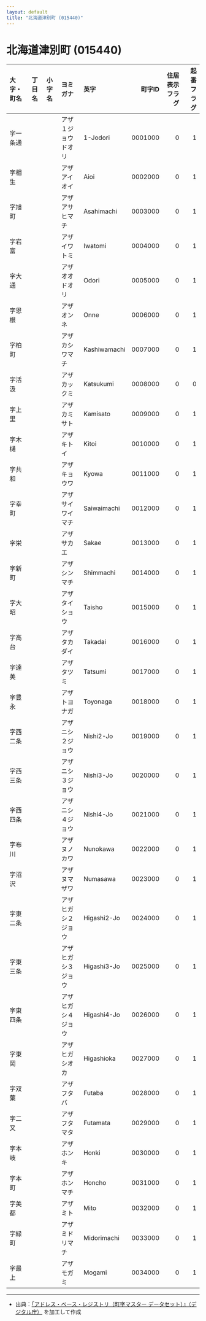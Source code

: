 ```yaml
---
layout: default
title: "北海道津別町 (015440)"
---
```


# 北海道津別町 (015440)

| 大字・町名 | 丁目名 | 小字名 | ヨミガナ | 英字 | 町字ID | 住居表示フラグ | 起番フラグ |
|:--------|:------|:------|:-----------------|:---------------------|--------:|----------:|--------:|
| 字一条通 |  |  | アザ１ジョウドオリ | 1-Jodori | 0001000 | 0 | 1 |
| 字相生 |  |  | アザアイオイ | Aioi | 0002000 | 0 | 1 |
| 字旭町 |  |  | アザアサヒマチ | Asahimachi | 0003000 | 0 | 1 |
| 字岩富 |  |  | アザイワトミ | Iwatomi | 0004000 | 0 | 1 |
| 字大通 |  |  | アザオオドオリ | Odori | 0005000 | 0 | 1 |
| 字恩根 |  |  | アザオンネ | Onne | 0006000 | 0 | 1 |
| 字柏町 |  |  | アザカシワマチ | Kashiwamachi | 0007000 | 0 | 1 |
| 字活汲 |  |  | アザカックミ | Katsukumi | 0008000 | 0 | 0 |
| 字上里 |  |  | アザカミサト | Kamisato | 0009000 | 0 | 1 |
| 字木樋 |  |  | アザキトイ | Kitoi | 0010000 | 0 | 1 |
| 字共和 |  |  | アザキョウワ | Kyowa | 0011000 | 0 | 1 |
| 字幸町 |  |  | アザサイワイマチ | Saiwaimachi | 0012000 | 0 | 1 |
| 字栄 |  |  | アザサカエ | Sakae | 0013000 | 0 | 1 |
| 字新町 |  |  | アザシンマチ | Shimmachi | 0014000 | 0 | 1 |
| 字大昭 |  |  | アザタイショウ | Taisho | 0015000 | 0 | 1 |
| 字高台 |  |  | アザタカダイ | Takadai | 0016000 | 0 | 1 |
| 字達美 |  |  | アザタツミ | Tatsumi | 0017000 | 0 | 1 |
| 字豊永 |  |  | アザトヨナガ | Toyonaga | 0018000 | 0 | 1 |
| 字西二条 |  |  | アザニシ２ジョウ | Nishi2-Jo | 0019000 | 0 | 1 |
| 字西三条 |  |  | アザニシ３ジョウ | Nishi3-Jo | 0020000 | 0 | 1 |
| 字西四条 |  |  | アザニシ４ジョウ | Nishi4-Jo | 0021000 | 0 | 1 |
| 字布川 |  |  | アザヌノカワ | Nunokawa | 0022000 | 0 | 1 |
| 字沼沢 |  |  | アザヌマザワ | Numasawa | 0023000 | 0 | 1 |
| 字東二条 |  |  | アザヒガシ２ジョウ | Higashi2-Jo | 0024000 | 0 | 1 |
| 字東三条 |  |  | アザヒガシ３ジョウ | Higashi3-Jo | 0025000 | 0 | 1 |
| 字東四条 |  |  | アザヒガシ４ジョウ | Higashi4-Jo | 0026000 | 0 | 1 |
| 字東岡 |  |  | アザヒガシオカ | Higashioka | 0027000 | 0 | 1 |
| 字双葉 |  |  | アザフタバ | Futaba | 0028000 | 0 | 1 |
| 字二又 |  |  | アザフタマタ | Futamata | 0029000 | 0 | 1 |
| 字本岐 |  |  | アザホンキ | Honki | 0030000 | 0 | 1 |
| 字本町 |  |  | アザホンマチ | Honcho | 0031000 | 0 | 1 |
| 字美都 |  |  | アザミト | Mito | 0032000 | 0 | 1 |
| 字緑町 |  |  | アザミドリマチ | Midorimachi | 0033000 | 0 | 1 |
| 字最上 |  |  | アザモガミ | Mogami | 0034000 | 0 | 1 |

---

- 出典：[「アドレス・ベース・レジストリ（町字マスター データセット）』（デジタル庁）](https://www.digital.go.jp/policies/base_registry_address/) を加工して作成